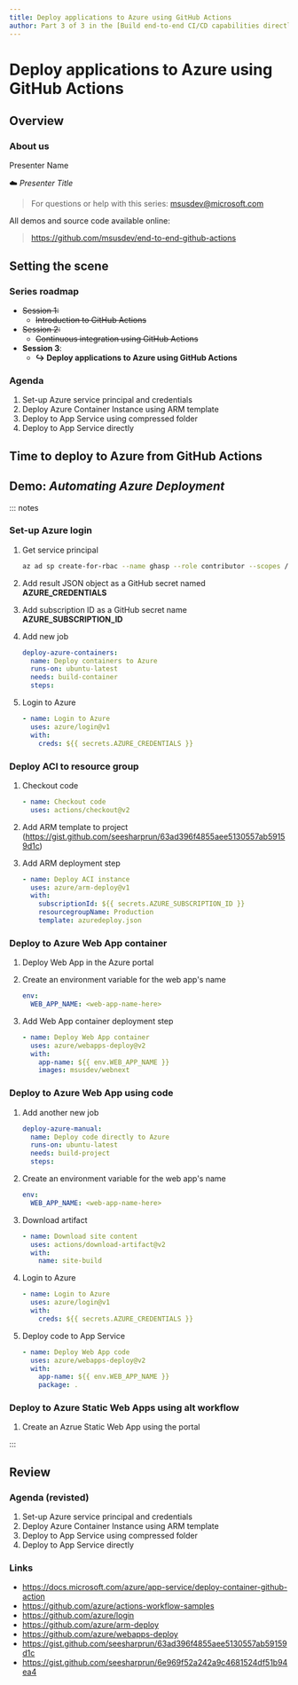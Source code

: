 ```yaml
---
title: Deploy applications to Azure using GitHub Actions
author: Part 3 of 3 in the [Build end-to-end CI/CD capabilities directly in GitHub](https://github.com/MSUSDEV/end-to-end-github-actions) series
---
```


# Deploy applications to Azure using GitHub Actions

## Overview

### About us

Presenter Name

☁️ *Presenter Title*

> For questions or help with this series: <msusdev@microsoft.com>

All demos and source code available online:

> <https://github.com/msusdev/end-to-end-github-actions>

## Setting the scene

### Series roadmap

* ~~Session 1:~~
  * ~~Introduction to GitHub Actions~~
* ~~Session 2:~~
  * ~~Continuous integration using GitHub Actions~~
* **Session 3**:
  * **↪️ Deploy applications to Azure using GitHub Actions**
  
### Agenda

1. Set-up Azure service principal and credentials
1. Deploy Azure Container Instance using ARM template
1. Deploy to App Service using compressed folder
1. Deploy to App Service directly

## Time to deploy to Azure from GitHub Actions

## Demo: *Automating Azure Deployment*

::: notes

### Set-up Azure login

1. Get service principal

    ```sh
    az ad sp create-for-rbac --name ghasp --role contributor --scopes /subscriptions/<subscription-id> --sdk-auth
    ```

1. Add result JSON object as a GitHub secret named **AZURE_CREDENTIALS**

1. Add subscription ID as a GitHub secret name **AZURE_SUBSCRIPTION_ID**

1. Add new job

    ```yml
    deploy-azure-containers:
      name: Deploy containers to Azure
      runs-on: ubuntu-latest
      needs: build-container
      steps:
    ```

1. Login to Azure

    ```yml
    - name: Login to Azure
      uses: azure/login@v1
      with:
        creds: ${{ secrets.AZURE_CREDENTIALS }}
    ```

### Deploy ACI to resource group

1. Checkout code

    ```yml
    - name: Checkout code
      uses: actions/checkout@v2
    ```

1. Add ARM template to project (<https://gist.github.com/seesharprun/63ad396f4855aee5130557ab59159d1c>)

1. Add ARM deployment step

    ```yml
    - name: Deploy ACI instance
      uses: azure/arm-deploy@v1
      with:
        subscriptionId: ${{ secrets.AZURE_SUBSCRIPTION_ID }}
        resourcegroupName: Production
        template: azuredeploy.json
    ```

### Deploy to Azure Web App container

1. Deploy Web App in the Azure portal

1. Create an environment variable for the web app's name

    ```yml
    env:
      WEB_APP_NAME: <web-app-name-here>
    ```

1. Add Web App container deployment step

    ```yml
    - name: Deploy Web App container
      uses: azure/webapps-deploy@v2
      with:
        app-name: ${{ env.WEB_APP_NAME }}
        images: msusdev/webnext
    ```

### Deploy to Azure Web App using code

1. Add another new job

    ```yml
    deploy-azure-manual:
      name: Deploy code directly to Azure
      runs-on: ubuntu-latest
      needs: build-project
      steps:
    ```

1. Create an environment variable for the web app's name

    ```yml
    env:
      WEB_APP_NAME: <web-app-name-here>
    ```

1. Download artifact

    ```yml
    - name: Download site content
      uses: actions/download-artifact@v2
      with:
        name: site-build
    ```

1. Login to Azure

    ```yml
    - name: Login to Azure
      uses: azure/login@v1
      with:
        creds: ${{ secrets.AZURE_CREDENTIALS }}
    ```

1. Deploy code to App Service

    ```yml
    - name: Deploy Web App code
      uses: azure/webapps-deploy@v2
      with:
        app-name: ${{ env.WEB_APP_NAME }}
        package: .
    ```

### Deploy to Azure Static Web Apps using alt workflow

1. Create an Azrue Static Web App using the portal

:::

## Review

### Agenda (revisted)

1. Set-up Azure service principal and credentials
1. Deploy Azure Container Instance using ARM template
1. Deploy to App Service using compressed folder
1. Deploy to App Service directly

### Links

* <https://docs.microsoft.com/azure/app-service/deploy-container-github-action>
* <https://github.com/azure/actions-workflow-samples>
* <https://github.com/azure/login>
* <https://github.com/azure/arm-deploy>
* <https://github.com/azure/webapps-deploy>
* <https://gist.github.com/seesharprun/63ad396f4855aee5130557ab59159d1c>
* <https://gist.github.com/seesharprun/6e969f52a242a9c4681524df51b94ea4>

